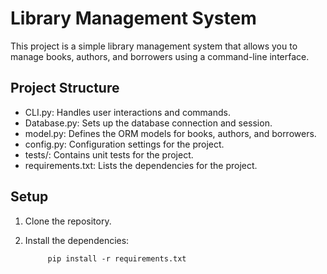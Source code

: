# Library Management System

This project is a simple library management system that allows you to manage books, authors, and borrowers using a command-line interface.

## Project Structure

- CLI.py: Handles user interactions and commands.
- Database.py: Sets up the database connection and session.
- model.py: Defines the ORM models for books, authors, and borrowers.
- config.py: Configuration settings for the project.
- tests/: Contains unit tests for the project.
- requirements.txt: Lists the dependencies for the project.

## Setup

1. Clone the repository.
2. Install the dependencies:
  
            pip install -r requirements.txt
